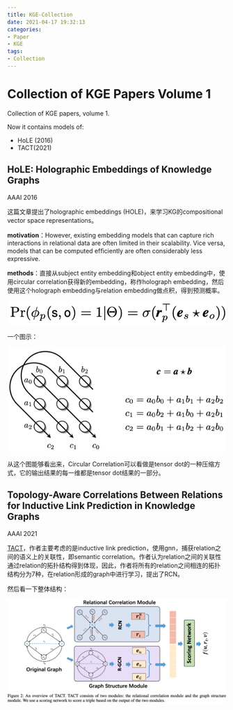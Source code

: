 ```yaml
---
title: KGE-Collection
date: 2021-04-17 19:32:13
categories:
- Paper
- KGE
tags:
- Collection
---
```


# Collection of KGE Papers Volume 1

Collection of KGE papers, volume 1. 

Now it contains models of:

- HoLE (2016)
- TACT(2021)

<!--more-->

## HoLE: Holographic Embeddings of Knowledge Graphs

AAAI 2016

这篇文章提出了holographic embeddings (HOLE)，来学习KG的compositional vector space representations。

**motivation**：However, existing embedding models that can capture rich interactions in relational data are often limited in their scalability. Vice versa, models that can be computed efﬁciently are often considerably less expressive.

**methods**：直接从subject entity embedding和object entity embedding中，使用circular correlation获得新的embedding，称作holograph embedding，然后使用这个holograph embedding与relation embedding做点积，得到预测概率。

![](KGE-Collection/image-20210418184909978.png)

一个图示：

![](KGE-Collection/image-20210418181121701.png)

从这个图能够看出来，Circular Correlation可以看做是tensor dot的一种压缩方式，它的输出结果的每一维都是tensor dot结果的一部分。

## Topology-Aware Correlations Between Relations for Inductive Link Prediction in Knowledge Graphs

AAAI 2021

[TACT](https://github.com/MIRALab-USTC/KG-TACT)，作者主要考虑的是inductive link prediction，使用gnn，捕获relation之间的语义上的关联性，即semantic correlation。作者认为relation之间的关联性通过relation的拓扑结构得到体现，因此，作者将所有的relation之间相连的拓扑结构分为7种，在relation形成的graph中进行学习，提出了RCN。

然后看一下整体结构：

![](KGE-Collection/image-20210510170730416.png)

